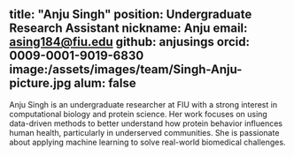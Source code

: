title: "Anju Singh"
position: Undergraduate Research Assistant 
nickname: Anju
email: asing184@fiu.edu
github: anjusings
orcid: 0009-0001-9019-6830
image:/assets/images/team/Singh-Anju-picture.jpg
alum: false
---
Anju Singh is an undergraduate researcher at FIU with a strong interest in computational biology and protein science. Her work focuses on using data-driven methods to better understand how protein behavior influences human health, particularly in underserved communities. She is passionate about applying machine learning to solve real-world biomedical challenges.